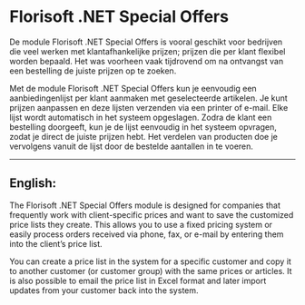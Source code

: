# Florisoft .NET Special Offers

De module Florisoft .NET Special Offers is vooral geschikt voor bedrijven die veel werken met klantafhankelijke prijzen; prijzen die per klant flexibel worden bepaald. Het was voorheen vaak tijdrovend om na ontvangst van een bestelling de juiste prijzen op te zoeken. 

Met de module Florisoft .NET Special Offers kun je eenvoudig een aanbiedingenlijst per klant aanmaken met geselecteerde artikelen. Je kunt prijzen aanpassen en deze lijsten verzenden via een printer of e-mail. Elke lijst wordt automatisch in het systeem opgeslagen. Zodra de klant een bestelling doorgeeft, kun je de lijst eenvoudig in het systeem opvragen, zodat je direct de juiste prijzen hebt. Het verdelen van producten doe je vervolgens vanuit de lijst door de bestelde aantallen in te voeren.

---

## English:

The Florisoft .NET Special Offers module is designed for companies that frequently work with client-specific prices and want to save the customized price lists they create. This allows you to use a fixed pricing system or easily process orders received via phone, fax, or e-mail by entering them into the client’s price list. 

You can create a price list in the system for a specific customer and copy it to another customer (or customer group) with the same prices or articles. It is also possible to email the price list in Excel format and later import updates from your customer back into the system.
